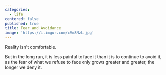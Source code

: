 ```yaml
---
categories:
  - life
centered: false
published: true
title: Fear and Avoidance
image: 'https://i.imgur.com/cVm8NzL.jpg'
---
```

Reality isn't comfortable.

But in the long run,
it is less painful to face it
than it is to continue to avoid it,
as the fear of what we refuse to face
only grows greater and greater,
the longer we deny it.
